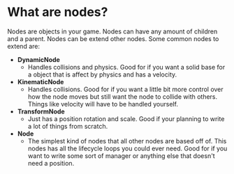# What are nodes?

Nodes are objects in your game. Nodes can have any amount of children and a parent. Nodes can be extend other nodes. Some common nodes to extend are:

- **DynamicNode**
  - Handles collisions and physics. Good for if you want a solid base for a object that is affect by physics and has a velocity.
- **KinematicNode**
  - Handles collisions. Good for if you want a little bit more control over how the node moves but still want the node to collide with others. Things like velocity will have to be handled yourself.
- **TransformNode**
  - Just has a position rotation and scale. Good if your planning to write a lot of things from scratch.
- **Node**
  - The simplest kind of nodes that all other nodes are based off of. This nodes has all the lifecycle loops you could ever need. Good for if you want to write some sort of manager or anything else that doesn't need a position.
